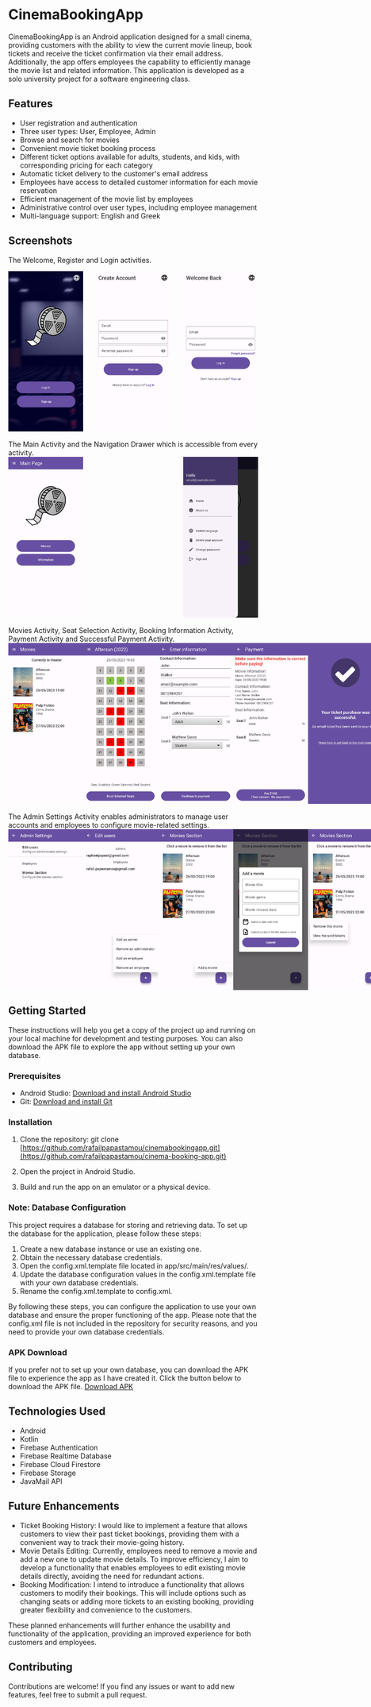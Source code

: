# CinemaBookingApp

CinemaBookingApp is an Android application designed for a small cinema, providing customers with the ability to view the current movie lineup, book tickets and receive the ticket confirmation via their email address. Additionally, the app offers employees the capability to efficiently manage the movie list and related information. This application is developed as a solo university project for a software engineering class.

## Features

- User registration and authentication
- Three user types: User, Employee, Admin
- Browse and search for movies
- Convenient movie ticket booking process
- Different ticket options available for adults, students, and kids, with corresponding pricing for each category
- Automatic ticket delivery to the customer's email address
- Employees have access to detailed customer information for each movie reservation
- Efficient management of the movie list by employees
- Administrative control over user types, including employee management
- Multi-language support: English and Greek

## Screenshots

The Welcome, Register and Login activities.
<div style="display: flex; justify-content: space-between;">
  <img src="https://github.com/rafailpapastamou/cinema-booking-app/blob/main/Screenshots/Welcome%20Activity.jpg" width="30%">
  <img src="https://github.com/rafailpapastamou/cinema-booking-app/blob/main/Screenshots/Register%20Activity.jpg" width="30%">
  <img src="https://github.com/rafailpapastamou/cinema-booking-app/blob/main/Screenshots/Login%20Activity.jpg" width="30%">
</div>
<br>
The Main Activity and the Navigation Drawer which is accessible from every activity.
<div style="display: flex; justify-content: space-between;">
  <img src="https://github.com/rafailpapastamou/cinema-booking-app/blob/main/Screenshots/Main%20Activity.jpg" width="30%">
  <img src="https://github.com/rafailpapastamou/cinema-booking-app/blob/main/Screenshots/Navigation%20Drawer.jpg" width="30%">
</div>
<br>
Movies Activity, Seat Selection Activity, Booking Information Activity, Payment Activity and Successful  Payment Activity.
<div style="display: flex; justify-content: space-between;">
  <img src="https://github.com/rafailpapastamou/cinema-booking-app/blob/main/Screenshots/Movies%20Activity.jpg" width="30%">
  <img src="https://github.com/rafailpapastamou/cinema-booking-app/blob/main/Screenshots/Seat%20Selection%20Activity.jpg" width="30%">
  <img src="https://github.com/rafailpapastamou/cinema-booking-app/blob/main/Screenshots/Booking%20Information%20Activity.jpg" width="30%">
  <img src="https://github.com/rafailpapastamou/cinema-booking-app/blob/main/Screenshots/Payment%20Activity.jpg" width="30%">
  <img src="https://github.com/rafailpapastamou/cinema-booking-app/blob/main/Screenshots/Successful%20Payment%20Activity.jpg" width="30%">  
</div>
<br>
The Admin Settings Activity enables administrators to manage user accounts and employees to configure movie-related settings.<br>
<div style="display: flex; justify-content: space-between;">
  <img src="https://github.com/rafailpapastamou/cinema-booking-app/blob/main/Screenshots/Admin%20Settings%20Activity.jpg" width="30%">
  <img src="https://github.com/rafailpapastamou/cinema-booking-app/blob/main/Screenshots/Edit%20Users%20Activity.jpg" width="30%">
  <img src="https://github.com/rafailpapastamou/cinema-booking-app/blob/main/Screenshots/Movies%20Section%20Setting.jpg" width="30%">
  <img src="https://github.com/rafailpapastamou/cinema-booking-app/blob/main/Screenshots/Add%20a%20New%20Movie%20Setting.jpg" width="30%">
  <img src="https://github.com/rafailpapastamou/cinema-booking-app/blob/main/Screenshots/Remove%20a%20Movie%20or%20See%20Sold%20Tickets%20Options.jpg" width="30%">
</div>

## Getting Started

These instructions will help you get a copy of the project up and running on your local machine for development and testing purposes. You can also download the APK file to explore the app without setting up your own database.

### Prerequisites

- Android Studio: [Download and install Android Studio](https://developer.android.com/studio)
- Git: [Download and install Git](https://git-scm.com/)

### Installation

1. Clone the repository:
git clone [https://github.com/rafailpapastamou/cinemabookingapp.git](https://github.com/rafailpapastamou/cinema-booking-app.git)

2. Open the project in Android Studio.

3. Build and run the app on an emulator or a physical device.

### Note: Database Configuration

This project requires a database for storing and retrieving data. To set up the database for the application, please follow these steps:

1) Create a new database instance or use an existing one.
2) Obtain the necessary database credentials.
3) Open the config.xml.template file located in app/src/main/res/values/.
5) Update the database configuration values in the config.xml.template file with your own database credentials.
6) Rename the config.xml.template to config.xml.

By following these steps, you can configure the application to use your own database and ensure the proper functioning of the app. Please note that the config.xml file is not included in the repository for security reasons, and you need to provide your own database credentials.

### APK Download
If you prefer not to set up your own database, you can download the APK file to experience the app as I have created it. Click the button below to download the APK file.
[Download APK](https://github.com/rafailpapastamou/cinema-booking-app/raw/main/app/release/app-release.apk)

## Technologies Used

- Android
- Kotlin
- Firebase Authentication
- Firebase Realtime Database
- Firebase Cloud Firestore
- Firebase Storage
- JavaMail API

## Future Enhancements

- Ticket Booking History: I would like to implement a feature that allows customers to view their past ticket bookings, providing them with a convenient way to track their movie-going history.
- Movie Details Editing: Currently, employees need to remove a movie and add a new one to update movie details. To improve efficiency, I aim to develop a functionality that enables employees to edit existing movie details directly, avoiding the need for redundant actions.
- Booking Modification: I intend to introduce a functionality that allows customers to modify their bookings. This will include options such as changing seats or adding more tickets to an existing booking, providing greater flexibility and convenience to the customers.

These planned enhancements will further enhance the usability and functionality of the application, providing an improved experience for both customers and employees.

## Contributing

Contributions are welcome! If you find any issues or want to add new features, feel free to submit a pull request.

